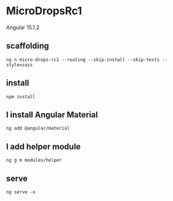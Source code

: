 # MicroDropsRc1

Angular 15.1.2

## scaffolding

```shell
ng n micro-drops-rc1 --routing --skip-install --skip-tests --style=sass
```

## install

```shell
npm install
```

## I install Angular Material

```shell
ng add @angular/material
```

## I add helper module

```shell
ng g m modules/helper
```

## serve

```shell
ng serve -o
```
